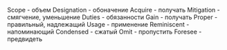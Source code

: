 Scope - объем
Designation - обоначение
Acquire - получать
Mitigation - смягчение, уменьшение
Duties - обязанности
Gain - получать
Proper - правильный, надлежащий
Usage - применение
Reminiscent - напоминающий
Condensed - сжатый
Omit - пропустить
Foresee - предвидеть


